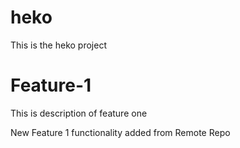 # heko
This is the heko project

# Feature-1 
This is description of feature one

New Feature 1 functionality added from Remote Repo 
